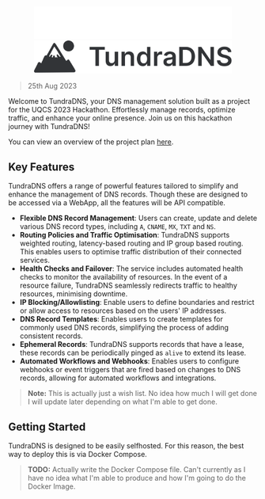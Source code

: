 <p align="center">
  <img src="./res/logo-darkmode.svg#gh-dark-mode-only" alt="Light Mode" width="400"/>
  <img src="./res/logo-lightmode.svg#gh-light-mode-only" alt="Dark Mode" width="400"/>
</p>

> 25th Aug 2023

Welcome to TundraDNS, your DNS management solution built as a project for the 
UQCS 2023 Hackathon. Effortlessly manage records, optimize traffic, and enhance 
your online presence. Join us on this hackathon journey with TundraDNS!

You can view an overview of the project plan [here](./PLAN.md).

## Key Features

TundraDNS offers a range of powerful features tailored to simplify and enhance the management of DNS records. Though these are designed to be accessed via a WebApp, all the features will be API compatible.

- **Flexible DNS Record Management**: Users can create, update and delete 
  various DNS record types, including `A`, `CNAME`, `MX`, `TXT` and `NS`.
- **Routing Policies and Traffic Optimisation**: TundraDNS supports weighted 
  routing, latency-based routing and IP group based routing. This enables users
  to optimise traffic distribution of their connected services.
- **Health Checks and Failover**: The service includes automated health checks 
  to monitor the availability of resources. In the event of a resource failure, 
  TundraDNS seamlessly redirects traffic to healthy resources, minimising 
  downtime.
- **IP Blocking/Allowlisting**: Enable users to define boundaries and restrict 
  or allow access to resources based on the users' IP addresses.
- **DNS Record Templates**: Enables users to create templates for commonly used 
  DNS records, simplifying the process of adding consistent records.
- **Ephemeral Records**: TundraDNS supports records that have a lease, these 
  records can be periodically pinged as `alive` to extend its lease.
- **Automated Workflows and Webhooks**: Enables users to configure webhooks or 
  event triggers that are fired based on changes to DNS records, allowing for 
  automated workflows and integrations.

> **Note:** This is actually just a wish list. No idea how much I will get done
> I will update later depending on what I'm able to get done.

## Getting Started

TundraDNS is designed to be easily selfhosted. For this reason, the best way to
deploy this is via Docker Compose.

> **TODO:** Actually write the Docker Compose file. Can't currently as I have no
> idea what I'm able to produce and how I'm going to do the Docker Image.